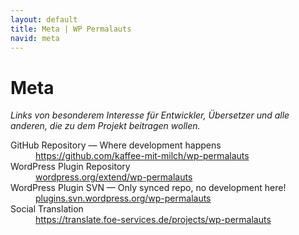 ```yaml
---
layout: default
title: Meta | WP Permalauts
navid: meta
---
```


# Meta

*Links von besonderem Interesse für Entwickler, Übersetzer und alle anderen, die zu dem Projekt beitragen wollen.*

<dl>
  <dt>
    GitHub Repository — Where development happens
  </dt>
  <dd>
    <a href="https://github.com/kaffee-mit-milch/wp-permalauts">https://github.com/kaffee-mit-milch/wp-permalauts</a>
  </dd>
  <dt>
    WordPress Plugin Repository
  </dt>
  <dd>
    <a href="http://wordpress.org/extend/plugins/wp-permalauts/">wordpress.org/extend/wp-permalauts</a>
  </dd>
  <dt>
    WordPress Plugin SVN — Only synced repo, no development here!
  </dt>
  <dd>
    <a href="http://plugins.svn.wordpress.org/wp-permalauts/">plugins.svn.wordpress.org/wp-permalauts</a>
  </dd>
  <dt>
    Social Translation
  </dt>
  <dd>
    <a href="https://translate.foe-services.de/projects/wp-permalauts">https://translate.foe-services.de/projects/wp-permalauts</a>
  </dd>
</dl>
